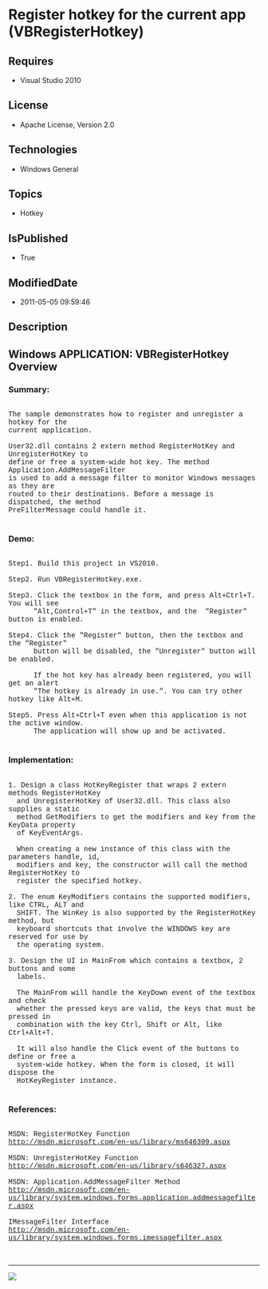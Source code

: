 # Register hotkey for the current app (VBRegisterHotkey)
## Requires
* Visual Studio 2010
## License
* Apache License, Version 2.0
## Technologies
* Windows General
## Topics
* Hotkey
## IsPublished
* True
## ModifiedDate
* 2011-05-05 09:59:46
## Description

<p style="font-family:Courier New"></p>
<h2>Windows APPLICATION: VBRegisterHotkey Overview </h2>
<p style="font-family:Courier New"></p>
<h3>Summary:</h3>
<p style="font-family:Courier New"><br>
The sample demonstrates how to register and unregister a hotkey for the <br>
current application.<br>
<br>
User32.dll contains 2 extern method RegisterHotKey and UnregisterHotKey to <br>
define or free a system-wide hot key. The method Application.AddMessageFilter <br>
is used to add a message filter to monitor Windows messages as they are <br>
routed to their destinations. Before a message is dispatched, the method <br>
PreFilterMessage could handle it. <br>
<br>
</p>
<h3>Demo:</h3>
<p style="font-family:Courier New"><br>
Step1. Build this project in VS2010. <br>
<br>
Step2. Run VBRegisterHotkey.exe.<br>
<br>
Step3. Click the textbox in the form, and press Alt&#43;Ctrl&#43;T. You will see <br>
&nbsp; &nbsp; &nbsp; &quot;Alt,Control&#43;T&quot; in the textbox, and the &nbsp;&quot;Register&quot; button is enabled.<br>
<br>
Step4. Click the &quot;Register&quot; button, then the textbox and the &quot;Register&quot;
<br>
&nbsp; &nbsp; &nbsp; button will be disabled, the &quot;Unregister&quot; button will be enabled.<br>
<br>
&nbsp; &nbsp; &nbsp; If the hot key has already been registered, you will get an alert
<br>
&nbsp; &nbsp; &nbsp; &quot;The hotkey is already in use.&quot;. You can try other hotkey like Alt&#43;M.<br>
<br>
Step5. Press Alt&#43;Ctrl&#43;T even when this application is not the active window. <br>
&nbsp; &nbsp; &nbsp; The application will show up and be activated.<br>
<br>
</p>
<h3>Implementation:</h3>
<p style="font-family:Courier New"><br>
1. Design a class HotKeyRegister that wraps 2 extern methods RegisterHotKey <br>
&nbsp; and UnregisterHotKey of User32.dll. This class also supplies a static <br>
&nbsp; method GetModifiers to get the modifiers and key from the KeyData property
<br>
&nbsp; of KeyEventArgs.<br>
<br>
&nbsp; When creating a new instance of this class with the parameters handle, id,
<br>
&nbsp; modifiers and key, the constructor will call the method RegisterHotKey to <br>
&nbsp; register the specified hotkey.<br>
<br>
2. The enum KeyModifiers contains the supported modifiers, like CTRL, ALT and <br>
&nbsp; SHIFT. The WinKey is also supported by the RegisterHotKey method, but <br>
&nbsp; keyboard shortcuts that involve the WINDOWS key are reserved for use by <br>
&nbsp; the operating system.<br>
<br>
3. Design the UI in MainFrom which contains a textbox, 2 buttons and some <br>
&nbsp; labels. <br>
<br>
&nbsp; The MainFrom will handle the KeyDown event of the textbox and check <br>
&nbsp; whether the pressed keys are valid, the keys that must be pressed in <br>
&nbsp; combination with the key Ctrl, Shift or Alt, like Ctrl&#43;Alt&#43;T. <br>
<br>
&nbsp; It will also handle the Click event of the buttons to define or free a <br>
&nbsp; system-wide hotkey. When the form is closed, it will dispose the <br>
&nbsp; HotKeyRegister instance.<br>
<br>
</p>
<h3>References:</h3>
<p style="font-family:Courier New"><br>
MSDN: RegisterHotKey Function<br>
<a target="_blank" href="http://msdn.microsoft.com/en-us/library/ms646309.aspx">http://msdn.microsoft.com/en-us/library/ms646309.aspx</a><br>
<br>
MSDN: UnregisterHotKey Function<br>
<a target="_blank" href="http://msdn.microsoft.com/en-us/library/s646327.aspx">http://msdn.microsoft.com/en-us/library/s646327.aspx</a><br>
<br>
MSDN: Application.AddMessageFilter Method <br>
<a target="_blank" href="http://msdn.microsoft.com/en-us/library/system.windows.forms.application.addmessagefilter.aspx">http://msdn.microsoft.com/en-us/library/system.windows.forms.application.addmessagefilter.aspx</a><br>
<br>
IMessageFilter Interface<br>
<a target="_blank" href="http://msdn.microsoft.com/en-us/library/system.windows.forms.imessagefilter.aspx">http://msdn.microsoft.com/en-us/library/system.windows.forms.imessagefilter.aspx</a><br>
<br>
<br>
</p>
<hr>
<div><a href="http://go.microsoft.com/?linkid=9759640" style="margin-top:3px"><img src="http://bit.ly/onecodelogo">
</a></div>
